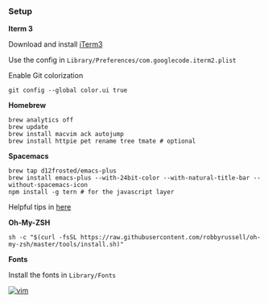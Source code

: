 ### Setup

**Iterm 3**

Download and install [iTerm3](https://www.iterm2.com/version3.html)

Use the config in `Library/Preferences/com.googlecode.iterm2.plist`

Enable Git colorization

    git config --global color.ui true

**Homebrew**

    brew analytics off
    brew update
    brew install macvim ack autojump
    brew install httpie pet rename tree tmate # optional

**Spacemacs**

    brew tap d12frosted/emacs-plus
    brew install emacs-plus --with-24bit-color --with-natural-title-bar --without-spacemacs-icon
    npm install -g tern # for the javascript layer
    
Helpful tips in [here](https://elixirforum.com/t/spacemacs-general-discussion-blog-posts-wiki/109?source_topic_id=3191)

**Oh-My-ZSH**

    sh -c "$(curl -fsSL https://raw.githubusercontent.com/robbyrussell/oh-my-zsh/master/tools/install.sh)"


**Fonts**

Install the fonts in `Library/Fonts`

[![vim](https://raw.github.com/9mm/dotfiles/master/.vim/screenshot.png)](https://raw.github.com/9mm/dotfiles/master/.vim/screenshot.png)
